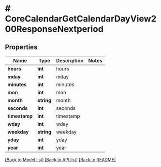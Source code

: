 # # CoreCalendarGetCalendarDayView200ResponseNextperiod

## Properties

Name | Type | Description | Notes
------------ | ------------- | ------------- | -------------
**hours** | **int** | hours |
**mday** | **int** | mday |
**minutes** | **int** | minutes |
**mon** | **int** | mon |
**month** | **string** | month |
**seconds** | **int** | seconds |
**timestamp** | **int** | timestamp |
**wday** | **int** | wday |
**weekday** | **string** | weekday |
**yday** | **int** | yday |
**year** | **int** | year |

[[Back to Model list]](../../README.md#models) [[Back to API list]](../../README.md#endpoints) [[Back to README]](../../README.md)
